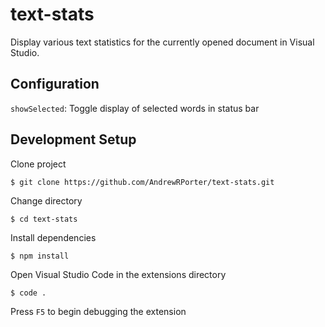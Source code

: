# text-stats

Display various text statistics for the currently opened document in Visual Studio.

## Configuration

`showSelected`: Toggle display of selected words in status bar

## Development Setup

Clone project

```
$ git clone https://github.com/AndrewRPorter/text-stats.git
```

Change directory

```
$ cd text-stats
```

Install dependencies

```
$ npm install
```

Open Visual Studio Code in the extensions directory

```
$ code .
```

Press `F5` to begin debugging the extension